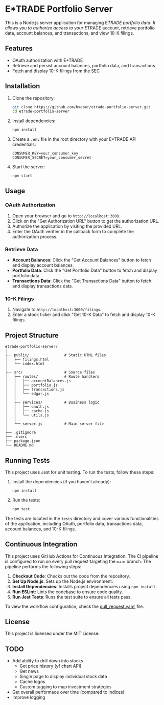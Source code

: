 # E*TRADE Portfolio Server

This is a Node.js server application for managing E*TRADE portfolio data. It allows you to authorize access to your E*TRADE account, retrieve portfolio data, account balances, and transactions, and view 10-K filings.

## Features

- OAuth authorization with E*TRADE
- Retrieve and persist account balances, portfolio data, and transactions
- Fetch and display 10-K filings from the SEC

## Installation

1. Clone the repository:
    ```bash
    git clone https://github.com/bveber/etrade-portfolio-server.git
    cd etrade-portfolio-server
    ```

2. Install dependencies:
    ```bash
    npm install
    ```

3. Create a `.env` file in the root directory with your E*TRADE API credentials:
    ```env
    CONSUMER_KEY=your_consumer_key
    CONSUMER_SECRET=your_consumer_secret
    ```

4. Start the server:
    ```bash
    npm start
    ```

## Usage

### OAuth Authorization

1. Open your browser and go to `http://localhost:3000`.
2. Click on the "Get Authorization URL" button to get the authorization URL.
3. Authorize the application by visiting the provided URL.
4. Enter the OAuth verifier in the callback form to complete the authorization process.

### Retrieve Data

- **Account Balances**: Click the "Get Account Balances" button to fetch and display account balances.
- **Portfolio Data**: Click the "Get Portfolio Data" button to fetch and display portfolio data.
- **Transactions Data**: Click the "Get Transactions Data" button to fetch and display transactions data.

### 10-K Filings

1. Navigate to `http://localhost:3000/filings`.
2. Enter a stock ticker and click "Get 10-K Data" to fetch and display 10-K filings.

## Project Structure

```plaintext
etrade-portfolio-server/
│
├── public/                # Static HTML files
│   ├── filings.html
│   └── index.html
│
├── src/                   # Source files
│   ├── routes/            # Route handlers
│   │   ├── accountBalances.js
│   │   ├── portfolio.js
│   │   ├── transactions.js
│   │   └── edgar.js
│   │
│   ├── services/          # Business logic
│   │   ├── oauth.js
│   │   ├── cache.js
│   │   └── utils.js
│   │
│   └── server.js          # Main server file
│
├── .gitignore
├── .nvmrc
├── package.json
└── README.md
```

## Running Tests

This project uses Jest for unit testing. To run the tests, follow these steps:

1. Install the dependencies (if you haven't already):
    ```bash
    npm install
    ```

2. Run the tests:
    ```bash
    npm test
    ```

The tests are located in the `tests` directory and cover various functionalities of the application, including OAuth, portfolio data, transactions data, account balances, and 10-K filings.

## Continuous Integration

This project uses GitHub Actions for Continuous Integration. The CI pipeline is configured to run on every pull request targeting the `main` branch. The pipeline performs the following steps:

1. **Checkout Code**: Checks out the code from the repository.
2. **Set Up Node.js**: Sets up the Node.js environment.
3. **Install Dependencies**: Installs project dependencies using `npm install`.
4. **Run ESLint**: Lints the codebase to ensure code quality.
5. **Run Jest Tests**: Runs the test suite to ensure all tests pass.

To view the workflow configuration, check the [pull_request.yaml](.github/workflows/pull_request.yaml) file.

## License

This project is licensed under the MIT License.

## TODO
- Add ability to drill down into stocks
    - Get price history (yf chart API)
    - Get news
    - Single page to display individual stock data
    - Cache logos
    - Custom tagging to map investment strategies
- Get overall performace over time (compared to indices)
- Improve logging